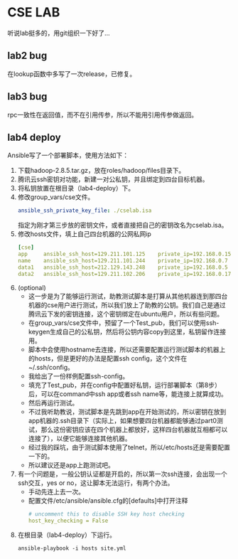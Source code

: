 # CSE LAB

听说lab挺多的，用git组织一下好了...

## lab2 bug

在lookup函数中多写了一次release，已修复。

## lab3 bug

rpc一致性在返回值，而不在引用传参，所以不能用引用传参做返回。

## lab4 deploy

Ansible写了一个部署脚本，使用方法如下：

  1. 下载hadoop-2.8.5.tar.gz，放在roles/hadoop/files目录下。
  2. 腾讯云ssh密钥对功能，新建一对公私钥，并且绑定到四台目标机器。
  3. 将私钥放置在根目录（lab4-deploy）下。
  4. 修改group_vars/cse文件。
        ``` yml
        ansible_ssh_private_key_file: ./cselab.isa
        ```
        指定为刚才第三步放的密钥文件，或者直接把自己的密钥改名为cselab.isa。
  5. 修改hosts文件，填上自己四台机器的公网私网ip
        ``` yml
        [cse]
        app     ansible_ssh_host=129.211.101.125    private_ip=192.168.0.15
        name    ansible_ssh_host=129.211.101.244    private_ip=192.168.0.7
        data1   ansible_ssh_host=212.129.143.248    private_ip=192.168.0.5
        data2   ansible_ssh_host=129.211.102.206    private_ip=192.168.0.17
        ```
  6. (optional)  
        - 这一步是为了能够运行测试，助教测试脚本是打算从其他机器连到那四台机器的cse用户进行测试，所以我们放上了助教的公钥。我们自己是通过腾讯云下发的密钥连接，这个密钥绑定在ubuntu用户，所以有些问题。
        - 在group_vars/cse文件中，预留了一个Test_pub，我们可以使用ssh-keygen生成自己的公私钥，然后将公钥内容copy到这里，私钥留作连接用。
        - 脚本中会使用hostname去连接，所以还需要配置运行测试脚本的机器上的hosts，但是更好的办法是配置ssh config，这个文件在~/.ssh/config。
        - 我给出了一份样例配置ssh-config。
        - 填充了Test_pub，并在config中配置好私钥，运行部署脚本（第8步）后，可以在command中ssh app或者ssh name等，能连接上就算成功。
        - 然后再运行测试。
        - 不过我听助教说，测试脚本是先跳到app在开始测试的，所以密钥在放到app机器的.ssh目录下（实际上，如果想要四台机器都能够通过part0测试，那么这份密钥应该在四个机器上都放好，这样四台机器就互相都可以连接了），以便它能够连接其他机器。
        - 经过我的踩坑，由于测试脚本使用了telnet，所以/etc/hosts还是需要配置一下的。
        - 所以建议还是app上跑测试吧。
  7. 有一个问题是，一般公钥认证都是开启的，所以第一次ssh连接，会出现一个ssh交互，yes or no，这让脚本无法运行，有两个办法。
      - 手动先连上去一次。
      - 配置文件/etc/ansible/ansible.cfg的[defaults]中打开注释
        ``` yml
        # uncomment this to disable SSH key host checking
        host_key_checking = False
        ```
  8. 在根目录（lab4-deploy）下运行。
        ``` shell
        ansible-playbook -i hosts site.yml
        ```
